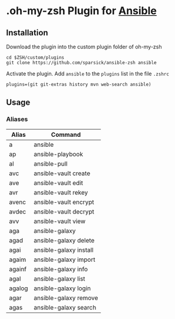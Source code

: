 # .oh-my-zsh Plugin for [Ansible](https://www.ansible.com/)

## Installation

Download the plugin into the custom plugin folder of oh-my-zsh
```shell
cd $ZSH/custom/plugins
git clone https://github.com/sparsick/ansible-zsh ansible
```
Activate the plugin. Add `ansible` to the `plugins` list in the file `.zshrc`
```shell
plugins=(git git-extras history mvn web-search ansible)
```

## Usage

### Aliases

| Alias                | Command  |
|----------------------|--------------|
|a |ansible|
|ap |ansible-playbook|
|al |ansible-pull|
|avc |ansible-vault create|
|ave |ansible-vault edit|
|avr |ansible-vault rekey|
|avenc|ansible-vault encrypt|
|avdec|ansible-vault decrypt|
|avv|ansible-vault view|
|aga|ansible-galaxy|
|agad|ansible-galaxy delete|
|agai|ansible-galaxy install|
|agaim|ansible-galaxy import|
|againf|ansible-galaxy info|
|agal|ansible-galaxy list|
|agalog|ansible-galaxy login|
|agar|ansible-galaxy remove|
|agas|ansible-galaxy search|


